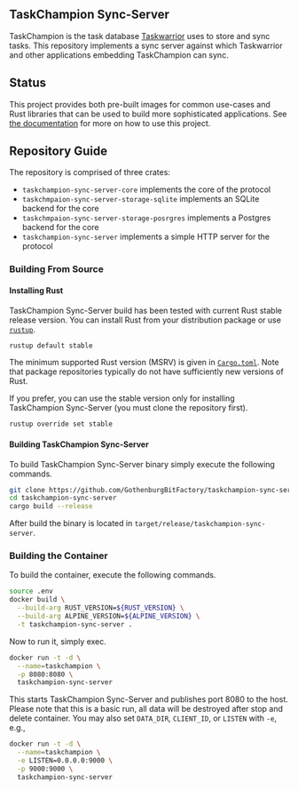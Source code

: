 TaskChampion Sync-Server
------------------------

TaskChampion is the task database [Taskwarrior][tw] uses to store and sync
tasks. This repository implements a sync server against which Taskwarrior
and other applications embedding TaskChampion can sync.

[tw]: https://github.com/GothenburgBitFactory/taskwarrior

## Status

This project provides both pre-built images for common use-cases and Rust
libraries that can be used to build more sophisticated applications. See [the documentation][documentation]
for more on how to use this project.

[documentation]: https://gothenburgbitfactory.org/taskchampion-sync-server

## Repository Guide

The repository is comprised of three crates:

 - `taskchampion-sync-server-core` implements the core of the protocol
 - `taskchmpaion-sync-server-storage-sqlite` implements an SQLite backend for the core
 - `taskchmpaion-sync-server-storage-posrgres` implements a Postgres backend for the core
 - `taskchampion-sync-server` implements a simple HTTP server for the protocol

### Building From Source

#### Installing Rust

TaskChampion Sync-Server build has been tested with current Rust stable
release version. You can install Rust from your distribution package or use
[`rustup`][rustup].
```sh
rustup default stable
```

The minimum supported Rust version (MSRV) is given in
[`Cargo.toml`](./Cargo.toml). Note that package repositories typically do not
have sufficiently new versions of Rust.

If you prefer, you can use the stable version only for installing TaskChampion
Sync-Server (you must clone the repository first).
```sh
rustup override set stable
```

[rustup]: https://rustup.rs/

#### Building TaskChampion Sync-Server

To build TaskChampion Sync-Server binary simply execute the following
commands.
```sh
git clone https://github.com/GothenburgBitFactory/taskchampion-sync-server.git
cd taskchampion-sync-server
cargo build --release
```

After build the binary is located in
`target/release/taskchampion-sync-server`.

### Building the Container

To build the container, execute the following commands.

```sh
source .env
docker build \
  --build-arg RUST_VERSION=${RUST_VERSION} \
  --build-arg ALPINE_VERSION=${ALPINE_VERSION} \
  -t taskchampion-sync-server .
```

Now to run it, simply exec.
```sh
docker run -t -d \
  --name=taskchampion \
  -p 8080:8080 \
  taskchampion-sync-server
```

This starts TaskChampion Sync-Server and publishes port 8080 to the host. Please
note that this is a basic run, all data will be destroyed after stop and
delete container. You may also set `DATA_DIR`, `CLIENT_ID`, or `LISTEN` with `-e`, e.g.,

```sh
docker run -t -d \
  --name=taskchampion \
  -e LISTEN=0.0.0.0:9000 \
  -p 9000:9000 \
  taskchampion-sync-server
```
